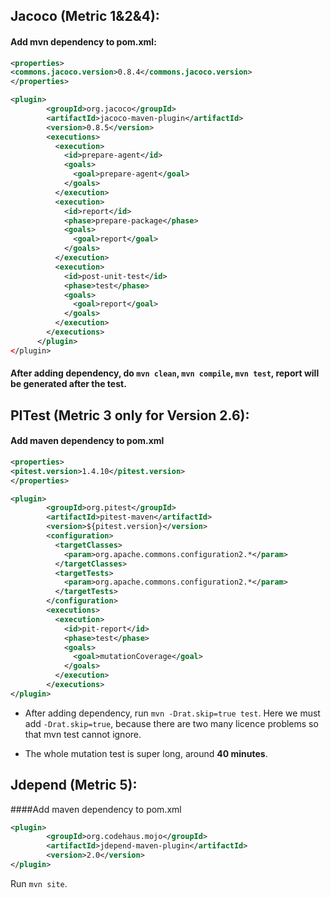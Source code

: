 ##  Jacoco (Metric 1&2&4):
#### Add mvn dependency to pom.xml:
```xml
<properties>
<commons.jacoco.version>0.8.4</commons.jacoco.version>
</properties>

<plugin>
        <groupId>org.jacoco</groupId>
        <artifactId>jacoco-maven-plugin</artifactId>
        <version>0.8.5</version>
        <executions>
          <execution>
            <id>prepare-agent</id>
            <goals>
              <goal>prepare-agent</goal>
            </goals>
          </execution>
          <execution>
            <id>report</id>
            <phase>prepare-package</phase>
            <goals>
              <goal>report</goal>
            </goals>
          </execution>
          <execution>
            <id>post-unit-test</id>
            <phase>test</phase>
            <goals>
              <goal>report</goal>
            </goals>
          </execution>
        </executions>
      </plugin>
</plugin>
```
#### After adding dependency, do `mvn clean`, `mvn compile`, `mvn test`, report will be generated after the test.

## PITest (Metric 3 only for Version 2.6):
#### Add maven dependency to pom.xml
```xml
<properties>
<pitest.version>1.4.10</pitest.version>
</properties>

<plugin>
        <groupId>org.pitest</groupId>
        <artifactId>pitest-maven</artifactId>
        <version>${pitest.version}</version>
        <configuration>
          <targetClasses>
            <param>org.apache.commons.configuration2.*</param>
          </targetClasses>
          <targetTests>
            <param>org.apache.commons.configuration2.*</param>
          </targetTests>
        </configuration>
        <executions>
          <execution>
            <id>pit-report</id>
            <phase>test</phase>
            <goals>
              <goal>mutationCoverage</goal>
            </goals>
          </execution>
        </executions>
</plugin>
```
- After adding dependency, run `mvn -Drat.skip=true test`. Here we must add `-Drat.skip=true`, because there are two many licence problems so that mvn test cannot ignore.

- The whole mutation test is super long, around **40 minutes**.

## Jdepend (Metric 5):
####Add maven dependency to pom.xml
```xml
<plugin>
        <groupId>org.codehaus.mojo</groupId>
        <artifactId>jdepend-maven-plugin</artifactId>
        <version>2.0</version>
</plugin>
```
Run `mvn site`.